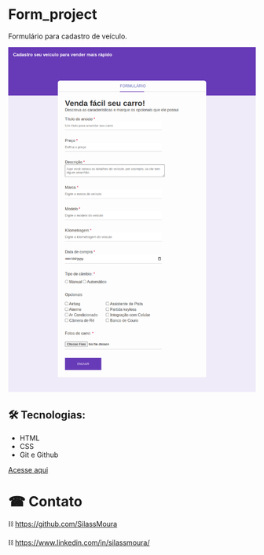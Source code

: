 # Form_project

Formulário para cadastro de veículo.

![preview](./.github/preview.png)

## 🛠 Tecnologias:

- HTML
- CSS
- Git e Github


[Acesse aqui](https://silassmoura.github.io/Form_Project/)

# ☎ Contato

⛓ https://github.com/SilassMoura

⛓ https://www.linkedin.com/in/silassmoura/

